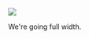 ![](https://db-feed.s3.amazonaws.com/legacy/Screen_Shot_2017-06-12_at_10_41_15_AM-1497278515206.png)

We're going full width.
